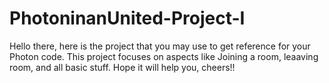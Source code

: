 # PhotoninanUnited-Project-I
 Hello there, here is the project that you may use to get reference for your Photon code. This project focuses on aspects like Joining a room, leaaving room, and all basic stuff. Hope it will help you, cheers!!
